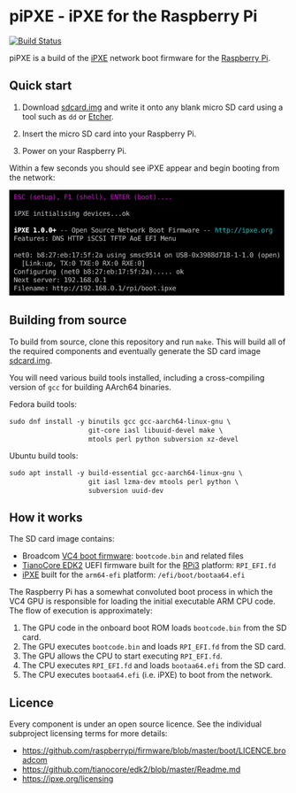 piPXE - iPXE for the Raspberry Pi
=================================

[![Build Status](https://travis-ci.org/ipxe/pipxe.svg?branch=master)](https://travis-ci.org/ipxe/pipxe)

piPXE is a build of the [iPXE] network boot firmware for the
[Raspberry Pi].

Quick start
-----------

1. Download [sdcard.img] and write it onto any blank micro SD card
using a tool such as `dd` or [Etcher].

2. Insert the micro SD card into your Raspberry Pi.

3. Power on your Raspberry Pi.

Within a few seconds you should see iPXE appear and begin booting from
the network:

![Screenshot](screenshot.png)

Building from source
--------------------

To build from source, clone this repository and run `make`.  This will
build all of the required components and eventually generate the SD
card image [sdcard.img].

You will need various build tools installed, including a
cross-compiling version of `gcc` for building AArch64 binaries.

Fedora build tools:

    sudo dnf install -y binutils gcc gcc-aarch64-linux-gnu \
                        git-core iasl libuuid-devel make \
                        mtools perl python subversion xz-devel

Ubuntu build tools:

    sudo apt install -y build-essential gcc-aarch64-linux-gnu \
                        git iasl lzma-dev mtools perl python \
                        subversion uuid-dev

How it works
------------

The SD card image contains:

* Broadcom [VC4 boot firmware]: `bootcode.bin` and related files
* [TianoCore EDK2] UEFI firmware built for the [RPi3] platform: `RPI_EFI.fd`
* [iPXE] built for the `arm64-efi` platform: `/efi/boot/bootaa64.efi`

The Raspberry Pi has a somewhat convoluted boot process in which the
VC4 GPU is responsible for loading the initial executable ARM CPU
code.  The flow of execution is approximately:

1. The GPU code in the onboard boot ROM loads `bootcode.bin` from the SD card.
2. The GPU executes `bootcode.bin` and loads `RPI_EFI.fd` from the SD card.
3. The GPU allows the CPU to start executing `RPI_EFI.fd`.
4. The CPU executes `RPI_EFI.fd` and loads `bootaa64.efi` from the SD card.
5. The CPU executes `bootaa64.efi` (i.e. iPXE) to boot from the network.

Licence
-------

Every component is under an open source licence.  See the individual
subproject licensing terms for more details:

* <https://github.com/raspberrypi/firmware/blob/master/boot/LICENCE.broadcom>
* <https://github.com/tianocore/edk2/blob/master/Readme.md>
* <https://ipxe.org/licensing>

[iPXE]: https://ipxe.org
[Raspberry Pi]: https://www.raspberrypi.org
[sdcard.img]: https://github.com/ipxe/pipxe/releases/latest/download/sdcard.img
[Etcher]: https://www.balena.io/etcher
[VC4 boot firmware]: https://github.com/raspberrypi/firmware/tree/master/boot
[TianoCore EDK2]: https://github.com/tianocore/edk2
[RPi3]: https://github.com/tianocore/edk2-platforms/tree/master/Platform/RaspberryPi/RPi3
